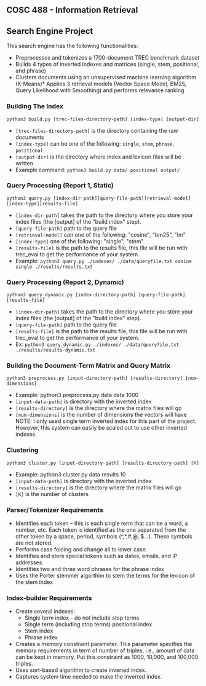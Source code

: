 ## COSC 488 - Information Retrieval 
## Search Engine Project

This search engine has the following functionalities:
* Preprocesses and tokenizes a 1700-document TREC benchmark dataset
* Builds 4 types of inverted indexes and matrices (single, stem, positional, and phrase) 
* Clusters documents using an unsupervised machine learning algorithm (K-Means)* Applies 3 retrieval models (Vector Space Model, BM25, Query Likelihood with Smoothing) and performs relevance ranking 

### Building The Index
`python3 build.py [trec-files-directory-path] [index-type] [output-dir]`

* `[trec-files-directory-path]`  is the directory containing the raw documents
* `[index-type]`  can be one of the following: `single`,  `stem`,  `phrase`, `positional`
* `[output-dir]` is the directory where index and lexicon files will be written
* Example command: `python3 build.py data/ positional output/`

### Query Processing (Report 1, Static) 
`python3 query.py [index-dir-path][query-file-path][retrieval-model][index-type][results-file]`

* `[index-dir-path]` takes the path to the directory where you store your index files (the [output] of the "build index" step).
* `[query-file-path]` path to the query file
* `[retrieval-model]` can one of the following: "cosine", "bm25", "lm"
* `[index-type]` one of the following: "single", "stem"
* `[results-file]` is the path to the results file, this file will be run with trec_eval to get the performance of your system. 
* Example: `python3 query.py ./indexes/ ./data/queryfile.txt cosine single ./results/results.txt`

### Query Processing (Report 2, Dynamic) 
`python3 query_dynamic.py [index-directory-path] [query-file-path] [results-file]`

* `[index-dir-path]` takes the path to the directory where you store your index files (the [output] of the "build index" step).
* `[query-file-path]` path to the query file
* `[results-file]` is the path to the results file, this file will be run with trec_eval to get the performance of your system. 
* Ex: `python3 query_dynamic.py ./indexes/ ./data/queryfile.txt ./results/results-dynamic.txt`

### Building the Document-Term Matrix and Query Matrix 
`python3 preprocess.py [input-directory-path] [results-directory] [num-dimensions]`
* Example: python3 preprocess.py data data 1000
* `[input-data-path]` is directory with the inverted index
* `[results-directory]` is the directory where the matrix files will go
* `[num-dimensions]` is the number of dimensions the vectors will have 
NOTE: I only used single term inverted index for this part of the project. However, this system can easily be scaled out to use other inverted indexes. 

### Clustering
`python3 cluster.py [input-directory-path] [results-directory-path] [K]`
* Example: python3 cluster.py data results 10
* `[input-data-path]` is directory with the inverted index
* `[results-directory]` is the directory where the matrix files will go
* `[K]` is the number of clusters

### Parser/Tokenizer Requirements
* Identifies each token – this is each single term that can be a word, a number, etc. Each token is identified as the one separated from the other token by a space, period, symbols (^,*,#,@, $…). These symbols are not stored. 
* Performs case folding and change all to lower case. 
* Identifies and store special tokens such as dates, emails, and IP addresses. 
* Identifies two and three word phrases for the phrase index
* Uses the Porter stemmer algorthim to stem the terms for the lexicon of the stem index

### Index-builder Requirements
* Create several indexes:
    - Single term index - do not include stop terms
    - Single term (including stop terms) positional index
    - Stem index
    - Phrase index
* Creates a memory constraint parameter. This parameter specifies the memory requirements in term of number of triples, i.e., amount of data can be kept in memory. Put this constraint as 1000, 10,000, and 100,000 triples. 
* Uses sort-based algorithm to create inverted index. 
* Captures system time needed to make the inverted index.


